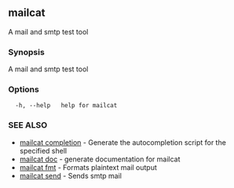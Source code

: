 ## mailcat

A mail and smtp test tool

### Synopsis

A mail and smtp test tool

### Options

```
  -h, --help   help for mailcat
```

### SEE ALSO

* [mailcat completion](mailcat_completion.md)	 - Generate the autocompletion script for the specified shell
* [mailcat doc](mailcat_doc.md)	 - generate documentation for mailcat
* [mailcat fmt](mailcat_fmt.md)	 - Formats plaintext mail output
* [mailcat send](mailcat_send.md)	 - Sends smtp mail

